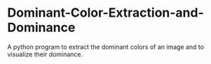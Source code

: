 # Dominant-Color-Extraction-and-Dominance
A python program to extract the dominant colors of an image and to visualize their dominance.
